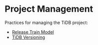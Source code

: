 # Project Management

Practices for managing the TiDB project:

* [Release Train Model](release-train-model.md)
* [TiDB Versioning](tidb-versioning.md)
